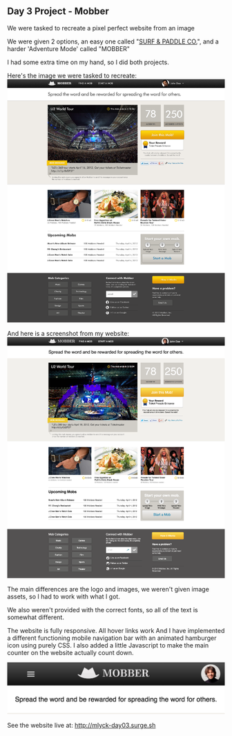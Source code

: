 ## Day 3 Project - Mobber

We were tasked to recreate a pixel perfect website from an image

We were given 2 options, an easy one called "[SURF & PADDLE CO.](https://github.com/MarkLyck/TIY-day05)", and a harder 'Adventure Mode' called "MOBBER"

I had some extra time on my hand, so I did both projects.

Here's the image we were tasked to recreate:
![MOBBER website](https://raw.githubusercontent.com/tiy-greenville-frontend-2016-feb/assets/master/assignments/1.4-pixel-perfect/mobber.png "Mobber reference")

And here is a screenshot from my website:
![My website](https://raw.githubusercontent.com/MarkLyck/TIY-day03/master/images/mlyck-mobber.png "My version")

The main differences are the logo and images, we weren't given image assets, so I had to work with what I got.

We also weren't provided with the correct fonts, so all of the text is somewhat different.

The website is fully responsive. All hover links work And I have implemented a different functioning mobile navigation bar with an animated hamburger icon using purely CSS. I also added a little Javascript to make the main counter on the website actually count down.

![My Mobile Navigation Bar]( https://github.com/MarkLyck/TIY-day03/blob/master/images/mobile-nav-screenshot.png?raw=true "Mobile Nav")

See the website live at: http://mlyck-day03.surge.sh
